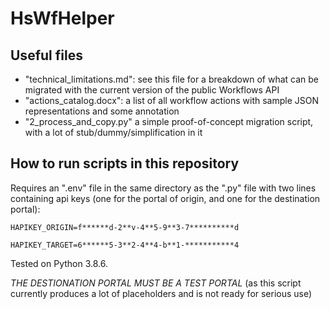 # HsWfHelper

## Useful files
* "technical_limitations.md": see this file for a breakdown of what can be migrated with the current version of the public Workflows API
* "actions_catalog.docx": a list of all workflow actions with sample JSON representations and some annotation
* "2_process_and_copy.py" a simple proof-of-concept migration script, with a lot of stub/dummy/simplification in it

## How to run scripts in this repository

Requires an ".env" file in the same directory as the ".py" file with two lines containing api keys (one for the portal of origin, and one for the destination portal):

`HAPIKEY_ORIGIN=f******d-2**v-4**5-9**3-7**********d`

`HAPIKEY_TARGET=6******5-3**2-4**4-b**1-***********4`

Tested on Python 3.8.6.

*THE DESTIONATION PORTAL MUST BE A TEST PORTAL* (as this script currently produces a lot of placeholders and is not ready for serious use)